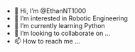 - 👋 Hi, I’m @EthanNT1000
- 👀 I’m interested in Robotic Engineering
- 🌱 I’m currently learning Python
- 💞️ I’m looking to collaborate on ...
- 📫 How to reach me ...

<!---
EthanNT1000/EthanNT1000 is a ✨ special ✨ repository because its `README.md` (this file) appears on your GitHub profile.
You can click the Preview link to take a look at your changes.
--->

